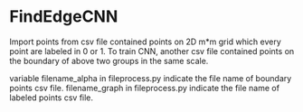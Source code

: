 # FindEdgeCNN

Import points from csv file contained points on 2D m*m grid which every point are labeled in 0 or 1.
To train CNN, another csv file contained points on the boundary of above two groups in the same scale.

variable filename_alpha in fileprocess.py indicate the file name of boundary points csv file.
         filename_graph in fileprocess.py indicate the file name of labeled points csv file.

